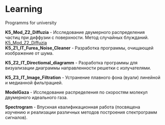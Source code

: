 # Learning
Programms for university  

**K5_Mod_Z2_Diffuzia** - Исследование двумерного распределения частиц при диффузии с поверхности. Метод случайных блужданий.  
 [K5_Mod_Z2_Diffuzia](https://github.com/AlexeySource/Learning/tree/master/K5_Mod_Z2_Diffuzia)   
**K5_Z1_IT_Furea_Noise_Cleaner** - Разработка программы, очищающей изображение от шума. 
  
**K5_Z2_IT_Directiomal_diagramm** - Разработка программы для визуализации диаграммы направленности решетки с излучателями.  
  
**K5_Z3_IT_Image_Filtration** - Устранение плавного фона (вуали) линейной и медианной фильтрацией.  
  
**ModelGaza** - Исследование распределения по скоростям молекул двумерного идеального газа.  
  
**Spectrogram** - Впускная квалификационная работа (посвящена изучению и реализации различных методов построения спектрограмм сигналов).    

